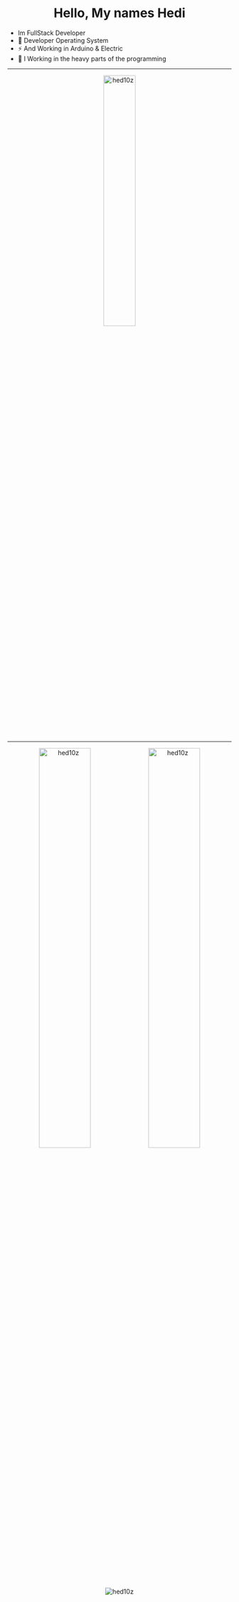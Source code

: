 <h1 align="center"> Hello, My names Hedi </h1>
  
- Im FullStack Developer 
- 💽 Developer Operating System
- ⚡️ And Working in Arduino & Electric
- 🚀 I Working in the heavy parts of the programming

---

<p align="center">
<a href="https://github.com/hed10z?tab=achievements"><img src="https://github-profile-trophy.vercel.app/?username=hed10z&theme=onestar&no-frame=true&column=3&row=2"  width="38%" alt="hed10z"/></a>
</p>


---

<p align="center">
<a href="https://github.com/hed10z?tab=repositories"><img src="https://github-readme-stats.vercel.app/api?username=hed10z&theme=gotham&show_icons=true&count_private=true&hide_border=true"  width="48%" alt="hed10z"/></a>
<a href="https://github.com/hed10z?tab=stars"><img src="https://github-readme-streak-stats.herokuapp.com?user=hed10z&theme=gotham&hide_border=true&date_format=M%20j%5B%2C%20Y%5D"  width="48%" alt="hed10z"/></a>
</p>



<p align="center" style=""> <img src="https://komarev.com/ghpvc/?username=hed10z&label=Profile%20views&color=0e75b6&style=flat" alt="hed10z" /> </p>
